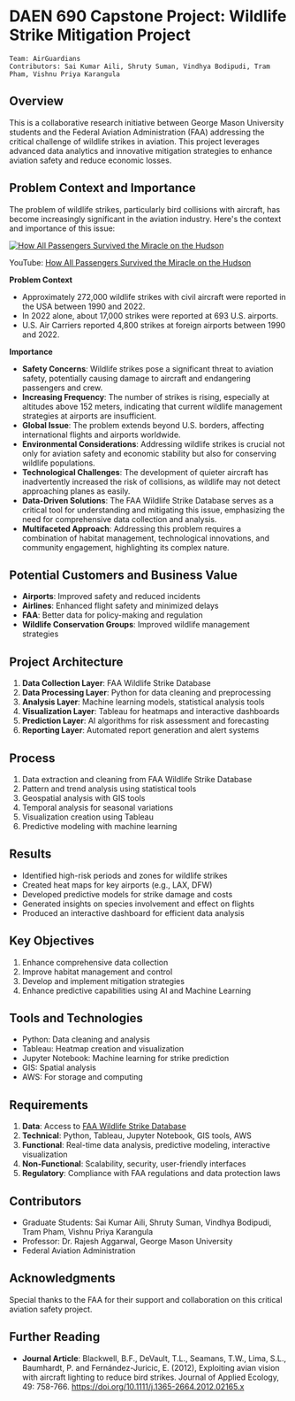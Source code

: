 # DAEN 690 Capstone Project: Wildlife Strike Mitigation Project
`Team: AirGuardians`    
`Contributors: Sai Kumar Aili, Shruty Suman, Vindhya Bodipudi, Tram Pham, Vishnu Priya Karangula`    

## Overview

This is a collaborative research initiative between George Mason University students and the Federal Aviation Administration (FAA) addressing the critical challenge of wildlife strikes in aviation. This project leverages advanced data analytics and innovative mitigation strategies to enhance aviation safety and reduce economic losses.

## Problem Context and Importance
The problem of wildlife strikes, particularly bird collisions with aircraft, has become increasingly significant in the aviation industry. Here's the context and importance of this issue:

[![How All Passengers Survived the Miracle on the Hudson](https://img.youtube.com/vi/4v7kASXPQMc/0.jpg)](https://www.youtube.com/watch?v=4v7kASXPQMc)

YouTube: [How All Passengers Survived the Miracle on the Hudson](https://youtu.be/w6EblErBJqw?si=GuX83CxQb400aICQ)

**Problem Context**     
- Approximately 272,000 wildlife strikes with civil aircraft were reported in the USA between 1990 and 2022.
- In 2022 alone, about 17,000 strikes were reported at 693 U.S. airports.
- U.S. Air Carriers reported 4,800 strikes at foreign airports between 1990 and 2022.

**Importance**     
- **Safety Concerns**: Wildlife strikes pose a significant threat to aviation safety, potentially causing damage to aircraft and endangering passengers and crew.
- **Increasing Frequency**: The number of strikes is rising, especially at altitudes above 152 meters, indicating that current wildlife management strategies at airports are insufficient.
- **Global Issue**: The problem extends beyond U.S. borders, affecting international flights and airports worldwide.
- **Environmental Considerations**: Addressing wildlife strikes is crucial not only for aviation safety and economic stability but also for conserving wildlife populations.
- **Technological Challenges**: The development of quieter aircraft has inadvertently increased the risk of collisions, as wildlife may not detect approaching planes as easily.
- **Data-Driven Solutions**: The FAA Wildlife Strike Database serves as a critical tool for understanding and mitigating this issue, emphasizing the need for comprehensive data collection and analysis.
- **Multifaceted Approach**: Addressing this problem requires a combination of habitat management, technological innovations, and community engagement, highlighting its complex nature.

## Potential Customers and Business Value

- **Airports**: Improved safety and reduced incidents
- **Airlines**: Enhanced flight safety and minimized delays
- **FAA**: Better data for policy-making and regulation
- **Wildlife Conservation Groups**: Improved wildlife management strategies

## Project Architecture

1. **Data Collection Layer**: FAA Wildlife Strike Database
2. **Data Processing Layer**: Python for data cleaning and preprocessing
3. **Analysis Layer**: Machine learning models, statistical analysis tools
4. **Visualization Layer**: Tableau for heatmaps and interactive dashboards
5. **Prediction Layer**: AI algorithms for risk assessment and forecasting
6. **Reporting Layer**: Automated report generation and alert systems

## Process

1. Data extraction and cleaning from FAA Wildlife Strike Database
2. Pattern and trend analysis using statistical tools
3. Geospatial analysis with GIS tools
4. Temporal analysis for seasonal variations
5. Visualization creation using Tableau
6. Predictive modeling with machine learning

## Results

- Identified high-risk periods and zones for wildlife strikes
- Created heat maps for key airports (e.g., LAX, DFW)
- Developed predictive models for strike damage and costs
- Generated insights on species involvement and effect on flights
- Produced an interactive dashboard for efficient data analysis

## Key Objectives

1. Enhance comprehensive data collection
2. Improve habitat management and control
3. Develop and implement mitigation strategies
4. Enhance predictive capabilities using AI and Machine Learning

## Tools and Technologies

- Python: Data cleaning and analysis
- Tableau: Heatmap creation and visualization
- Jupyter Notebook: Machine learning for strike prediction
- GIS: Spatial analysis
- AWS: For storage and computing

## Requirements

1. **Data**: Access to [FAA Wildlife Strike Database](https://wildlife.faa.gov/home)
2. **Technical**: Python, Tableau, Jupyter Notebook, GIS tools, AWS
3. **Functional**: Real-time data analysis, predictive modeling, interactive visualization
4. **Non-Functional**: Scalability, security, user-friendly interfaces
5. **Regulatory**: Compliance with FAA regulations and data protection laws

## Contributors

- Graduate Students: Sai Kumar Aili, Shruty Suman, Vindhya Bodipudi, Tram Pham, Vishnu Priya Karangula
- Professor: Dr. Rajesh Aggarwal, George Mason University
- Federal Aviation Administration


## Acknowledgments

Special thanks to the FAA for their support and collaboration on this critical aviation safety project.

## Further Reading

- **Journal Article**: Blackwell, B.F., DeVault, T.L., Seamans, T.W., Lima, S.L., Baumhardt, P. and Fernández-Juricic, E. (2012), Exploiting avian vision with aircraft lighting to reduce bird strikes. Journal of Applied Ecology, 49: 758-766. https://doi.org/10.1111/j.1365-2664.2012.02165.x